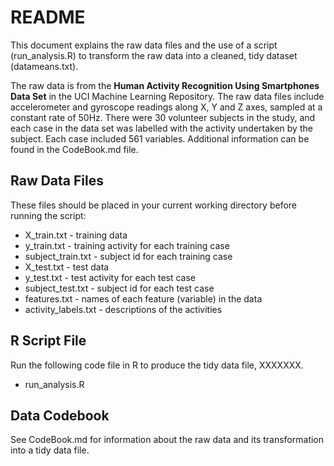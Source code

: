 README
========================================================

This document explains the raw data files and the use of a script (run_analysis.R) to transform the raw data into a cleaned, tidy dataset (datameans.txt).

The raw data is from the **Human Activity Recognition Using Smartphones Data Set** in the UCI Machine Learning Repository.  The raw data files include accelerometer and gyroscope readings along X, Y and Z axes, sampled at a constant rate of 50Hz.  There were 30 volunteer subjects in the study, and each case in the data set was labelled with the activity undertaken by the subject.  Each case included 561 variables.  Additional information can be found in the CodeBook.md file.

## Raw Data Files

These files should be placed in your current working directory before running the script:

* X_train.txt - training data
* y_train.txt - training activity for each training case
* subject_train.txt - subject id for each training case
* X_test.txt - test data
* y_test.txt - test activity for each test case
* subject_test.txt - subject id for each test case
* features.txt - names of each feature (variable) in the data
* activity_labels.txt - descriptions of the activities

## R Script File

Run the following code file in R to produce the tidy data file, XXXXXXX.

* run_analysis.R


## Data Codebook

See CodeBook.md for information about the raw data and its transformation into a tidy data file.

